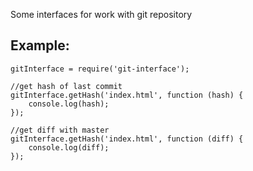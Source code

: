 Some interfaces for work with git repository

## Example:
```
gitInterface = require('git-interface');

//get hash of last commit
gitInterface.getHash('index.html', function (hash) {
	console.log(hash);
});

//get diff with master
gitInterface.getHash('index.html', function (diff) {
	console.log(diff);
});
```